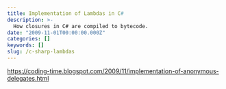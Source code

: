 ```yaml
---
title: Implementation of Lambdas in C#
description: >-
  How closures in C# are compiled to bytecode.
date: "2009-11-01T00:00:00.000Z"
categories: []
keywords: []
slug: /c-sharp-lambdas
---
```


https://coding-time.blogspot.com/2009/11/implementation-of-anonymous-delegates.html
